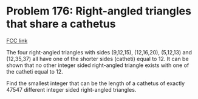 # Problem 176: Right-angled triangles that share a cathetus

[FCC link](https://www.freecodecamp.org/learn/coding-interview-prep/project-euler/problem-176-right-angled-triangles-that-share-a-cathetus)

The four right-angled triangles with sides (9,12,15), (12,16,20), (5,12,13) and
(12,35,37) all have one of the shorter sides (catheti) equal to 12. It can be
shown that no other integer sided right-angled triangle exists with one of the
catheti equal to 12.

Find the smallest integer that can be the length of a cathetus of exactly 47547
different integer sided right-angled triangles.
